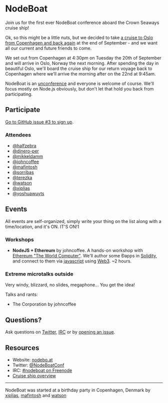 # NodeBoat

Join us for the first ever NodeBoat conference aboard the Crown Seaways
cruise ship!

Ok, so this might be a little nuts, but we decided to take [a cruise to
Oslo from Copenhagen and back again][5] at the end of September - and we
want all our current and future friends to come.

We set out from Copenhagen at 4:30pm on Tuesday the 20th of September
and will arrive in Oslo, Norway the next morning. After spending the day
in beautiful Oslo, we'll board the cruise ship for our return voyage
back to Copenhagen where we'll arrive the morning after on the 22nd at
9:45am.

NodeBoat is an [unconference][6] and everyone is welcome of course.
We'll focus mostly on Node.js obviously, but don't let that hold you
back from participating.

## Participate

[Go to GitHub issue #3 to sign up][7].

### Attendees

- [@halfzebra](https://github.com/halfzebra)
- [@dinero-per](https://github.com/dinero-per)
- [@mikkeldamm](https://github.com/mikkeldamm)
- [@johncoffee](https://github.com/johncoffee)
- [@mafintosh](https://github.com/mafintosh)
- [@sorribas](https://github.com/sorribas)
- [@terezka](https://github.com/terezka)
- [@watson](https://github.com/watson)
- [@xiplias](https://github.com/xiplias)
- [@yoshuawuyts](https://github.com/yoshuawuyts)

## Events

All events are self-organized, simply write your thing on the list along
with a time/location, and it's ON. IT'S ON!1

### Workshops

- **NodeJS + Ethereum** by johncoffee. A hands-on workshop with [Ethereum "The World Computer"](https://ethereum.org). We'll author some Đapps in [Solidity](https://solidity.readthedocs.io/en/latest/), and connect to them via [javascript](https://en.wikipedia.org/wiki/JavaScript) using [Web3](https://github.com/ethereum/wiki/wiki/JavaScript-API). ~2 hours.

### Extreme microtalks outside

Very windy, blizzard, no slides, megaphone... You get the idea!

Talks and rants:

- The Corporation by johncoffee

## Questions?

Ask questions on [Twitter][2], [IRC][3] or by [opening an issue][4].

## Resources

- Website: [nodebo.at][1]
- Twitter: [@NodeBoatConf][2]
- IRC: [#nodeboat on Freenode][3]
- [Cruise ship overview](https://www.dfdsseaways.co.uk/onboard-our-ferries/copenhagen-oslo/ship-overview)

---

NodeBoat was started at a birthday party in Copenhagen, Denmark by
[xiplias](https://github.com/xiplias),
[mafintosh](https://github.com/mafintosh) and
[watson](https://github.com/watson)

[1]: http://nodebo.at
[2]: https://twitter.com/NodeBoatConf
[3]: https://webchat.freenode.net/?channels=#nodeboat
[4]: https://github.com/watson/nodeboat/issues
[5]: http://www.dfdsseaways.com/the-copenhagen-oslo-experience
[6]: https://en.wikipedia.org/wiki/Unconference
[7]: https://github.com/watson/nodeboat/issues/3
